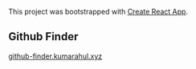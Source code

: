 This project was bootstrapped with [Create React App](https://github.com/facebook/create-react-app).

## Github Finder

[github-finder.kumarahul.xyz](https://github-finder.kumarahul.xyz)


